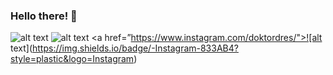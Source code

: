### Hello there! 🐺

<a>![alt text](https://img.shields.io/badge/-LinkedIn-0e76a8?style=plastic&logo=linkedIn)</a>
<a> ![alt text](https://img.shields.io/badge/-Twitter-1DA1F2?style=plastic&logo=Twitter) </a>
                                            <a href=”https://www.instagram.com/doktordres/">![alt text](https://img.shields.io/badge/-Instagram-833AB4?style=plastic&logo=Instagram)</a>

